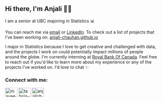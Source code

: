 ## Hi there, I'm Anjali 👋🏽

I am a senior at UBC majoring in Statistics 📊

You can reach me via [email](mailto:anjalivschauhan@gmail.com?Subject=Hi%20there!) or [LinkedIn](https://www.linkedin.com/in/anjalischauhan/). To check out a list of projects that I've been working on: [anjali-chauhan.github.io](https://anjali-chauhan.github.io)

I major in Statistics because I love to get creative and challenged with data, and the projects I work on could potentially impact millions of people around the globe. I'm currently interning at [Royal Bank Of Canada](https://www.rbc.com/about-rbc.html). Feel free to reach out if you'd like to learn more about my experience or any of the projects I've worked on. I'd love to chat ✨

<p align="left">
<h3 align="left">Connect with me:</h3>
<a href="https://fb.com/angieeChauhan" target="blank"><img align="center" src="https://cdn.jsdelivr.net/npm/simple-icons@3.0.1/icons/facebook.svg" alt="mayeesha.tahsin" height="30" width="40" /></a>
<a href="https://linkedin.com/in/anjalischauhan" target="blank"><img align="center" src="https://cdn.jsdelivr.net/npm/simple-icons@3.0.1/icons/linkedin.svg" alt="tahsin-mayeesha" height="30" width="40" /></a>
<a href="https://kaggle.com/anjalichauhan" target="blank"><img align="center" src="https://cdn.jsdelivr.net/npm/simple-icons@3.0.1/icons/kaggle.svg" alt="anjalichauhan" height="30" width="40" /></a>
</p>

<!--<p align="left"> <img src="https://komarev.com/ghpvc/?username=anjali-chauhan" alt="anjali-chauhan" /> </p> -->

<!--[![Anjali's GitHub stats](https://github-readme-stats.vercel.app/api?username=anjali-chauhan&hide=stars,prs,issues&show_icons=true&hide_title=true&count_private=true&include_all_commits=true)](https://anjali-chauhan.github.io) -->

<!-- [![Anjali's top languages](https://github-readme-stats.vercel.app/api/top-langs/?username=anjali-chauhan&layout=compact&hide_title=true)](https://github.com/anjali-chauhan) -->
